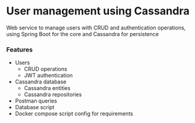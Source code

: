 # User management using Cassandra
Web service to manage users with CRUD and authentication operations, using Spring Boot for the core and Cassandra for persistence

### Features
- Users
  * CRUD operations
  * JWT authentication
- Cassandra database
  * Cassandra entities
  * Cassandra repositories
- Postman queries
- Database script
- Docker compose script config for requirements
